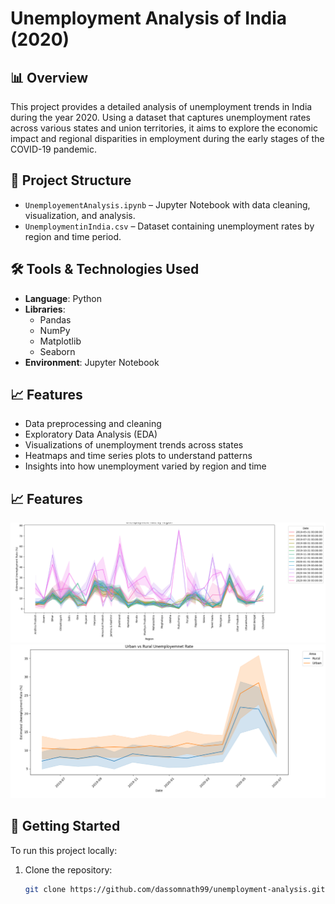 # Unemployment Analysis of India (2020)

## 📊 Overview

This project provides a detailed analysis of unemployment trends in India during the year 2020. Using a dataset that captures unemployment rates across various states and union territories, it aims to explore the economic impact and regional disparities in employment during the early stages of the COVID-19 pandemic.

## 📁 Project Structure

- `UnemployementAnalysis.ipynb` – Jupyter Notebook with data cleaning, visualization, and analysis.
- `UnemploymentinIndia.csv` – Dataset containing unemployment rates by region and time period.

## 🛠️ Tools & Technologies Used

- **Language**: Python
- **Libraries**:
  - Pandas
  - NumPy
  - Matplotlib
  - Seaborn
- **Environment**: Jupyter Notebook

## 📈 Features

- Data preprocessing and cleaning
- Exploratory Data Analysis (EDA)
- Visualizations of unemployment trends across states
- Heatmaps and time series plots to understand patterns
- Insights into how unemployment varied by region and time

## 📈 Features

![Homepage Screenshot](screenshots/1.png)
![Homepage Screenshot](screenshots/2.png)

## 🚀 Getting Started

To run this project locally:

1. Clone the repository:
   ```bash
   git clone https://github.com/dassomnath99/unemployment-analysis.git
